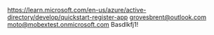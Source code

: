 https://learn.microsoft.com/en-us/azure/active-directory/develop/quickstart-register-app
grovesbrent@outlook.com
moto@mobextest.onmicrosoft.com
Basdlkfj1!